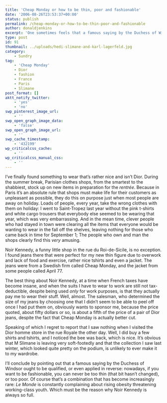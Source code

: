 ```yaml
---
title: 'Cheap Monday or how to be thin, poor and fashionable'
date: '2006-08-26T23:53:37+00:00'
status: publish
permalink: /cheap-monday-or-how-to-be-thin-poor-and-fashionable
author: donaldjenkins
excerpt: 'One sometimes feels that a famous saying by the Duchess of Windsor ought to be qualified, or even applied in reverse: nowadays, if you want to be fashionable, you can never be too thin (that bit hasn’t changed), or too poor.'
type: post
id: 91
thumbnail: ../uploads/hedi-slimane-and-karl-lagerfeld.jpg
category:
    - Sundry
tag:
    - 'Cheap Monday'
    - Dior
    - fashion
    - France
    - Paris
    - Slimane
post_format: []
aktt_notify_twitter:
    - 'yes'
    - 'no'
swp_pinterest_image_url:
    - ''
swp_open_graph_image_data:
    - 'false'
swp_open_graph_image_url:
    - ''
swp_cache_timestamp:
    - '432199'
wp_criticalcss_cache:
    - ''
wp_criticalcss_manual_css:
    - ''
---
```

I’ve finally found something to wear that’s rather nice and isn’t Dior. During the summer break, Parisian clothes shops, from the smartest to the shabbiest, stock up on new items in preparation for the *rentrée*. Because in Paris it’s an absolute rule that shops must make life for their customers as unpleasant as possible, they do this on purpose just when most people are away on holiday. Loads of people, every year, take the wrong clothes with them on holiday: I went to Saint-Tropez last year without the pink t-shirts and white cargo trousers that everybody else seemed to be wearing that year, which was very embarrassing. And in the mean time, clever people who had stayed in town were clearing all the items that everyone would be wanting to wear in the fall off the shelves, leaving nothing for those who came back in time for September 1; The people who own and man the shops clearly find this *very* amusing.

Noir Kennedy, a funny little shop in the rue du Roi-de-Sicile, is no exception. I found jeans there that were perfect for my new thin figure due to overwork and lack of food and exercise, rather nice tshirts and even a jacket. The jeans were from a Swedish firm called Cheap Monday, and the jacket from some people called April 77.

The best thing about Noir Kennedy, at a time when French taxes have become insane, and when the suits I have to wear to work are still not tax-deductible, despite being used *only* for work purposes, is that they actually pay me to wear their stuff. Well, almost. The salesman, who determined the size of my jeans by choosing one that I didn’t seem to be able to peel off once I had put them on, obviously wants to sponsor me, because the price quoted, about fifty dollars or so, is about a fifth of the price of a pair of Dior jeans, despite the fact that Cheap Monday is actually better cut.

Speaking of which I regret to report that I saw nothing when I visited the Dior homme store in the rue Royale the other day. Well, I did buy a few shirts and tshirts, and I noticed the bee was back, which is nice. It’s obvious that M Slimane is leaving very soft-footedly and that the collection I saw last winter, which looked quite pretty on the podium, is unlikely to ever make it to my wardrobe.

I’ll conclude by pointing out that a famous saying by the Duchess of Windsor ought to be qualified, or even applied in reverse: nowadays, if you want to be fashionable, you can never be too thin (that bit hasn’t changed), or too poor. Of course that’s a combination that has become increasingly rare: <cite>Le Monde</cite> is constantly complaining about rising obesity threatening working-class youth. Which must be the reason why Noir Kennedy is always so full.
